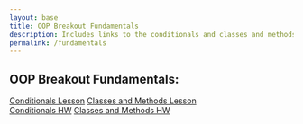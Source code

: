 ```yaml
---
layout: base
title: OOP Breakout Fundamentals
description: Includes links to the conditionals and classes and methods lessons.
permalink: /fundamentals
---
```


## OOP Breakout Fundamentals:

<div class="button-row">
  <a href="{{site.baseurl}}/conditionals" class="button small">Conditionals Lesson</a>
  <a href="{{site.baseurl}}/csse/fall_2025/javascript/classes-and-methods/lesson" class="button small">Classes and Methods Lesson</a>
</div>

<div class="button-row">
  <a href="{{site.baseurl}}/conditionals" class="button small">Conditionals HW</a>
  <a href="{{site.baseurl}}/csse/fall_2025/javascript/classes-and-methods/homework" class="button small">Classes and Methods HW</a>
</div>